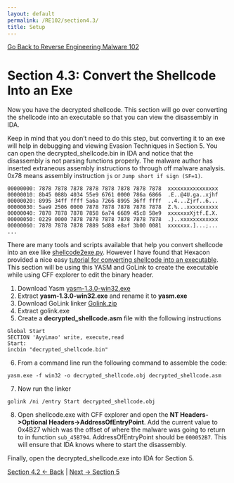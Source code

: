 ```yaml
---
layout: default
permalink: /RE102/section4.3/
title: Setup
---
```

[Go Back to Reverse Engineering Malware 102](https://securedorg.github.io/RE102/)

# Section 4.3: Convert the Shellcode Into an Exe #

Now you have the decrypted shellcode. This section will go over converting the shellcode into an executable so that you can view the disassembly in IDA. 

Keep in mind that you don’t need to do this step, but converting it to an exe will help in debugging and viewing Evasion Techniques in Section 5. You can open the decrypted_shellcode.bin in IDA and notice that the disassembly is not parsing functions properly. The malware author has inserted extraneous assembly instructions to through off malware analysis. 0x78 means assembly instruction `js` or `Jump short if sign (SF=1)`.

```
00000000: 7878 7878 7878 7878 7878 7878 7878 7878  xxxxxxxxxxxxxxxx
00000010: 8b45 088b 4034 55e9 6761 0000 786a 6866  .E..@4U.ga..xjhf
00000020: 8995 34ff ffff 5a6a 7266 8995 36ff ffff  ..4...Zjrf..6...
00000030: 5ae9 2506 0000 7878 7878 7878 7878 7878  Z.%...xxxxxxxxxx
00000040: 7878 7878 7878 7858 6a74 6689 45c8 58e9  xxxxxxxXjtf.E.X.
00000050: 0229 0000 7878 7878 7878 7878 7878 7878  .)..xxxxxxxxxxxx
00000060: 7878 7878 7878 7889 5d88 e8af 3b00 0081  xxxxxxx.]...;...
...
```

There are many tools and scripts available that help you convert shellcode into an exe like [shellcode2exe.py](https://github.com/securedorg/shellcode_tools/blob/master/shellcode2exe.py). However I have found that Hexacon provided a nice easy [tutorial for converting shellcode into an executable](http://www.hexacorn.com/blog/2015/12/10/converting-shellcode-to-portable-executable-32-and-64-bit/). This section will be using this YASM and GoLink to create the executable while using CFF explorer to edit the binary header. 

1. Download Yasm
[yasm-1.3.0-win32.exe](http://www.tortall.net/projects/yasm/releases/yasm-1.3.0-win32.exe)
2. Extract **yasm-1.3.0-win32.exe** and rename it to **yasm.exe**
3. Download GoLink linker
[Golink.zip](http://www.godevtool.com/Golink.zip)
4. Extract golink.exe
5. Create a **decrypted_shellcode.asm** file with the following instructions
```
Global Start 
SECTION 'AyyLmao' write, execute,read 
Start:       
incbin "decrypted_shellcode.bin"  
```
6. From a command line run the following command to assemble the code:
```
yasm.exe -f win32 -o decrypted_shellcode.obj decrypted_shellcode.asm
```
7. Now run the linker
```
golink /ni /entry Start decrypted_shellcode.obj
```
8. Open shellcode.exe with CFF explorer and open the **NT Headers->Optional Headers->AddressOfEntryPoint**. Add the current value to 0x4B27 which was the offset of where the malware was going to return to in function `sub_45B794`. AddressOfEntryPoint should be `000052B7`. This will ensure that IDA knows where to start the disassembly.

Finally, open the decrypted_shellcode.exe into IDA for Section 5.

[Section 4.2 <- Back](https://securedorg.github.io/RE102/section4.2) | [Next -> Section 5](https://securedorg.github.io/RE102/section5)
